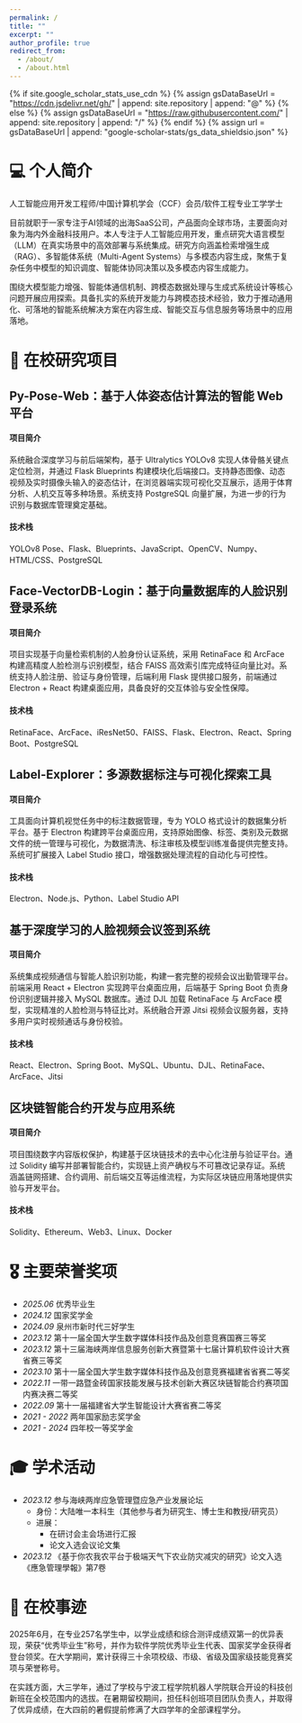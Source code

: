 ```yaml
---
permalink: /
title: ""
excerpt: ""
author_profile: true
redirect_from: 
  - /about/
  - /about.html
---
```


{% if site.google_scholar_stats_use_cdn %}
{% assign gsDataBaseUrl = "https://cdn.jsdelivr.net/gh/" | append: site.repository | append: "@" %}
{% else %}
{% assign gsDataBaseUrl = "https://raw.githubusercontent.com/" | append: site.repository | append: "/" %}
{% endif %}
{% assign url = gsDataBaseUrl | append: "google-scholar-stats/gs_data_shieldsio.json" %}

<span class='anchor' id='about-me'></span>

# 💻 个人简介
人工智能应用开发工程师/中国计算机学会（CCF）会员/软件工程专业工学学士

目前就职于一家专注于AI领域的出海SaaS公司，产品面向全球市场，主要面向对象为海内外金融科技用户。本人专注于人工智能应用开发，重点研究大语言模型（LLM）在真实场景中的高效部署与系统集成。研究方向涵盖检索增强生成（RAG）、多智能体系统（Multi-Agent Systems）与多模态内容生成，聚焦于复杂任务中模型的知识调度、智能体协同决策以及多模态内容生成能力。

围绕大模型能力增强、智能体通信机制、跨模态数据处理与生成式系统设计等核心问题开展应用探索。具备扎实的系统开发能力与跨模态技术经验，致力于推动通用化、可落地的智能系统解决方案在内容生成、智能交互与信息服务等场景中的应用落地。

# 🔬 在校研究项目

## Py-Pose-Web：基于人体姿态估计算法的智能 Web 平台
#### 项目简介
系统融合深度学习与前后端架构，基于 Ultralytics YOLOv8 实现人体骨骼关键点定位检测，并通过 Flask Blueprints 构建模块化后端接口。支持静态图像、动态视频及实时摄像头输入的姿态估计，在浏览器端实现可视化交互展示，适用于体育分析、人机交互等多种场景。系统支持 PostgreSQL 向量扩展，为进一步的行为识别与数据库管理奠定基础。
#### 技术栈
YOLOv8 Pose、Flask、Blueprints、JavaScript、OpenCV、Numpy、HTML/CSS、PostgreSQL

## Face-VectorDB-Login：基于向量数据库的人脸识别登录系统
#### 项目简介
项目实现基于向量检索机制的人脸身份认证系统，采用 RetinaFace 和 ArcFace 构建高精度人脸检测与识别模型，结合 FAISS 高效索引库完成特征向量比对。系统支持人脸注册、验证与身份管理，后端利用 Flask 提供接口服务，前端通过 Electron + React 构建桌面应用，具备良好的交互体验与安全性保障。
#### 技术栈
 RetinaFace、ArcFace、iResNet50、FAISS、Flask、Electron、React、Spring Boot、PostgreSQL

## Label-Explorer：多源数据标注与可视化探索工具
#### 项目简介
工具面向计算机视觉任务中的标注数据管理，专为 YOLO 格式设计的数据集分析平台。基于 Electron 构建跨平台桌面应用，支持原始图像、标签、类别及元数据文件的统一管理与可视化，为数据清洗、标注审核及模型训练准备提供完整支持。系统可扩展接入 Label Studio 接口，增强数据处理流程的自动化与可控性。
#### 技术栈
Electron、Node.js、Python、Label Studio API

## 基于深度学习的人脸视频会议签到系统
#### 项目简介
系统集成视频通信与智能人脸识别功能，构建一套完整的视频会议出勤管理平台。前端采用 React + Electron 实现跨平台桌面应用，后端基于 Spring Boot 负责身份识别逻辑并接入 MySQL 数据库。通过 DJL 加载 RetinaFace 与 ArcFace 模型，实现精准的人脸检测与特征比对。系统融合开源 Jitsi 视频会议服务器，支持多用户实时视频通话与身份校验。
#### 技术栈
React、Electron、Spring Boot、MySQL、Ubuntu、DJL、RetinaFace、ArcFace、Jitsi

## 区块链智能合约开发与应用系统
#### 项目简介
项目围绕数字内容版权保护，构建基于区块链技术的去中心化注册与验证平台。通过 Solidity 编写并部署智能合约，实现链上资产确权与不可篡改记录存证。系统涵盖链网搭建、合约调用、前后端交互等运维流程，为实际区块链应用落地提供实验与开发平台。
#### 技术栈
Solidity、Ethereum、Web3、Linux、Docker


# 🎖 主要荣誉奖项
- *2025.06* 优秀毕业生
- *2024.12* 国家奖学金
- *2024.09* 泉州市新时代三好学生
- *2023.12* 第十一届全国大学生数字媒体科技作品及创意竞赛国赛三等奖
- *2023.12* 第十三届海峡两岸信息服务创新大赛暨第十七届计算机软件设计大赛省赛三等奖
- *2023.10* 第十一届全国大学生数字媒体科技作品及创意竞赛福建省省赛二等奖
- *2022.11* 一带一路暨金砖国家技能发展与技术创新大赛区块链智能合约赛项国内赛决赛二等奖
- *2022.09* 第十一届福建省大学生智能设计大赛省赛二等奖
- *2021 - 2022* 两年国家励志奖学金
- *2021 - 2024* 四年校一等奖学金

# 🎓 学术活动
- *2023.12* 参与海峡两岸应急管理暨应急产业发展论坛
  - 身份：大陆唯一本科生（其他参与者为研究生、博士生和教授/研究员）
  - 进展：
    - 在研讨会主会场进行汇报
    - 论文入选会议论文集
- *2023.12* 《基于你农我农平台于极端天气下农业防灾减灾的研究》论文入选《應急管理學報》第7卷


# 🏫 在校事迹
2025年6月，在专业257名学生中，以学业成绩和综合测评成绩双第一的优异表现，荣获“优秀毕业生”称号，并作为软件学院优秀毕业生代表、国家奖学金获得者登台领奖。在大学期间，累计获得三十余项校级、市级、省级及国家级技能竞赛奖项与荣誉称号。

在实践方面，大三学年，通过了学校与宁波工程学院机器人学院联合开设的科技创新班在全校范围内的选拔。在暑期留校期间，担任科创班项目团队负责人，并取得了优异成绩，在大四前的暑假提前修满了大四学年的全部课程学分。
